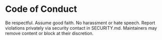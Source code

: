 # Code of Conduct

Be respectful. Assume good faith. No harassment or hate speech.
Report violations privately via security contact in SECURITY.md.
Maintainers may remove content or block at their discretion.
